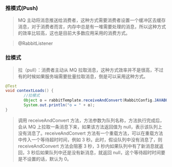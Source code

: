 ### 推模式(Push)

> MQ 主动将消息推送给消费者，这种方式需要消费者设置一个缓冲区去缓存消息，对于消费者而言，内存中总是有一堆需要处理的消息，所以这种方式的效率比较高，这也是目前大多数应用采用的消费方式。

> @RabbitListener
### 拉模式

> 拉（pull）：消费者主动从 MQ 拉取消息，这种方式效率并不是很高，不过有的时候如果服务端需要批量拉取消息，倒是可以采用这种方式。

```java
@Test
void contextLoads() {
		//拉模式
		Object o = rabbitTemplate.receiveAndConvert(RabbitConfig.JAVABOY_QUEUE_NAME);
		System.out.println("o = " + o);
}
```
> 调用 receiveAndConvert 方法，方法参数为队列名称，方法执行完成后，会从 MQ 上拉取一条消息下来，如果该方法返回值为 null，表示该队列上没有消息了。receiveAndConvert 方法有一个重载方法，可以在重载方法中传入一个等待超时时间，例如 3 秒。此时，假设队列中没有消息了，则 receiveAndConvert 方法会阻塞 3 秒，3 秒内如果队列中有了新消息就返回，3 秒后如果队列中还是没有新消息，就返回 null，这个等待超时时间要是不设置的话，默认为 0。

